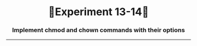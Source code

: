 <h1 align =  "center">
  🚀Experiment 13-14🚀
</h1>

<h3 align = "center">
    Implement chmod and chown commands with their options
</h3>

<hr>

